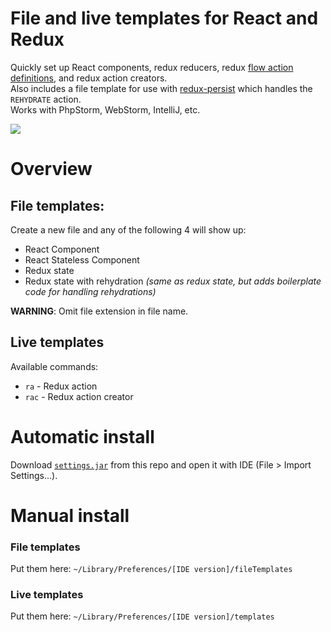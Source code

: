 # File and live templates for React and Redux  

Quickly set up React components, redux reducers, redux [flow action definitions](https://flow.org/en/docs/frameworks/redux/), and redux action creators.  
Also includes a file template for use with [redux-persist](https://github.com/rt2zz/redux-persist) which handles the `REHYDRATE` action.    
Works with PhpStorm, WebStorm, IntelliJ, etc.

![](https://jari.lol/YBQimHUTwI.gif)

# Overview

## File templates:  
Create a new file and any of the following 4 will show up:

- React Component  
- React Stateless Component  
- Redux state
- Redux state with rehydration _(same as redux state, but adds boilerplate code for handling rehydrations)_

**WARNING**: Omit file extension in file name.

## Live templates
Available commands:  
* `ra` - Redux action  
* `rac` - Redux action creator

# Automatic install

Download [`settings.jar`](https://raw.githubusercontent.com/oberon-nl/ide-react-redux/master/settings.jar) from this repo and open it with IDE (File > Import Settings...).  

# Manual install

### File templates
Put them here:
`~/Library/Preferences/[IDE version]/fileTemplates`

### Live templates
Put them here: 
`~/Library/Preferences/[IDE version]/templates`
